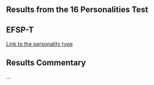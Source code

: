 ## Results from the 16 Personalities Test
## EFSP-T
[Link to the personality type](https://www.16personalities.com/esfp-personality "ESFP")

## Results Commentary
...

